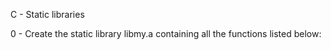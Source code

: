C - Static libraries

0 - Create the static library libmy.a containing all the functions listed below:

